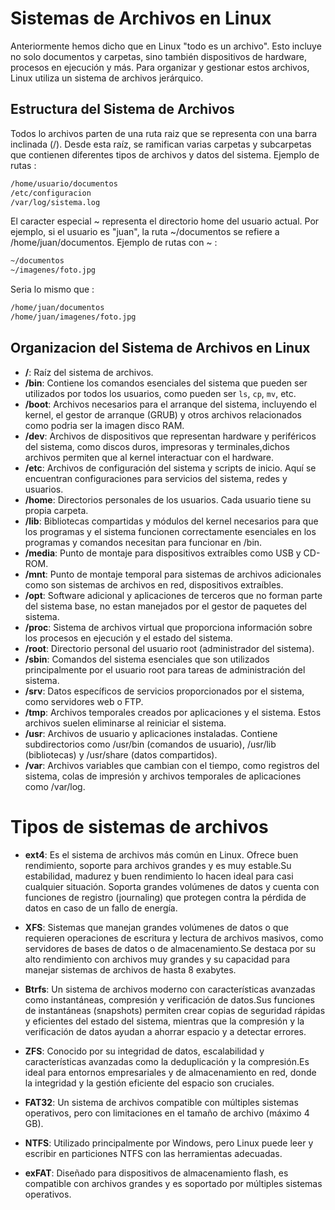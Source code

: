 # Sistemas de Archivos en Linux
Anteriormente hemos dicho que en Linux "todo es un archivo". Esto incluye no solo documentos y carpetas, sino también dispositivos de hardware, procesos en ejecución y más. Para organizar y gestionar estos archivos, Linux utiliza un sistema de archivos jerárquico.

## Estructura del Sistema de Archivos
Todos lo archivos parten de una ruta raiz que se representa con una barra inclinada (/). Desde esta raíz, se ramifican varias carpetas y subcarpetas que contienen diferentes tipos de archivos y datos del sistema. 
Ejemplo de rutas :
```bash
/home/usuario/documentos
/etc/configuracion
/var/log/sistema.log
``` 
El caracter especial ~ representa el directorio home del usuario actual. Por ejemplo, si el usuario es "juan", la ruta ~/documentos se refiere a /home/juan/documentos.
Ejemplo de rutas con ~ :

```bash
~/documentos
~/imagenes/foto.jpg
```
Seria lo mismo que :

```bash
/home/juan/documentos
/home/juan/imagenes/foto.jpg
```

## Organizacion del Sistema de Archivos en Linux
- **/**: Raíz del sistema de archivos.
- **/bin**: Contiene los comandos esenciales del sistema que pueden ser utilizados por todos los usuarios, como pueden ser `ls`, `cp`, `mv`, etc.
- **/boot**: Archivos necesarios para el arranque del sistema, incluyendo el kernel, el gestor de arranque (GRUB) y otros archivos relacionados como podria ser la imagen disco RAM.
- **/dev**: Archivos de dispositivos que representan hardware y periféricos del sistema, como discos duros, impresoras y terminales,dichos archivos permiten que al kernel interactuar con el hardware.
- **/etc**: Archivos de configuración del sistema y scripts de inicio. Aquí se encuentran configuraciones para servicios del sistema, redes y usuarios.
- **/home**: Directorios personales de los usuarios. Cada usuario tiene su propia carpeta.
- **/lib**: Bibliotecas compartidas y módulos del kernel necesarios para que los programas y el sistema funcionen correctamente esenciales en los programas y comandos necesitan para funcionar en /bin.
- **/media**: Punto de montaje para dispositivos extraíbles como USB y CD-ROM.
- **/mnt**: Punto de montaje temporal para sistemas de archivos adicionales como son sistemas de archivos en red, dispositivos extraíbles.
- **/opt**: Software adicional y aplicaciones de terceros que no forman parte del sistema base, no estan manejados por el gestor de paquetes del sistema.
- **/proc**: Sistema de archivos virtual que proporciona información sobre los procesos en ejecución y el estado del sistema.
- **/root**: Directorio personal del usuario root (administrador del sistema).
- **/sbin**: Comandos del sistema esenciales que son utilizados principalmente por el usuario root para tareas de administración del sistema.
- **/srv**: Datos específicos de servicios proporcionados por el sistema, como servidores web o FTP.
- **/tmp**: Archivos temporales creados por aplicaciones y el sistema. Estos archivos suelen eliminarse al reiniciar el sistema.
- **/usr**: Archivos de usuario y aplicaciones instaladas. Contiene subdirectorios como /usr/bin (comandos de usuario), /usr/lib (bibliotecas) y /usr/share (datos compartidos).
- **/var**: Archivos variables que cambian con el tiempo, como registros del sistema, colas de impresión y archivos temporales de aplicaciones como /var/log.

# Tipos de sistemas de archivos

- **ext4**: Es el sistema de archivos más común en Linux. Ofrece buen rendimiento, soporte para archivos grandes y es muy estable.Su estabilidad, madurez y buen rendimiento lo hacen ideal para casi cualquier situación. Soporta grandes volúmenes de datos y cuenta con funciones de registro (journaling) que protegen contra la pérdida de datos en caso de un fallo de energía.
  
- **XFS**:  Sistemas que manejan grandes volúmenes de datos o que requieren operaciones de escritura y lectura de archivos masivos, como servidores de bases de datos o de almacenamiento.Se destaca por su alto rendimiento con archivos muy grandes y su capacidad para manejar sistemas de archivos de hasta 8 exabytes.
  
- **Btrfs**: Un sistema de archivos moderno con características avanzadas como instantáneas, compresión y verificación de datos.Sus funciones de instantáneas (snapshots) permiten crear copias de seguridad rápidas y eficientes del estado del sistema, mientras que la compresión y la verificación de datos ayudan a ahorrar espacio y a detectar errores.
  
- **ZFS**: Conocido por su integridad de datos, escalabilidad y características avanzadas como la deduplicación y la compresión.Es ideal para entornos empresariales y de almacenamiento en red, donde la integridad y la gestión eficiente del espacio son cruciales.
  
- **FAT32**: Un sistema de archivos compatible con múltiples sistemas operativos, pero con limitaciones en el tamaño de archivo (máximo 4 GB).
  
- **NTFS**: Utilizado principalmente por Windows, pero Linux puede leer y escribir en particiones NTFS con las herramientas adecuadas.
  
- **exFAT**: Diseñado para dispositivos de almacenamiento flash, es compatible con archivos grandes y es soportado por múltiples sistemas operativos.